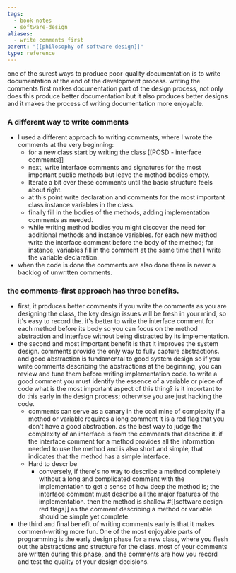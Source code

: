 ```yaml
---
tags:
  - book-notes
  - software-design
aliases:
  - write comments first
parent: "[[philosophy of software design]]"
type: reference
---
```

one of the surest ways to produce poor-quality documentation is to write documentation at the end of the development process. writing the comments first makes documentation part of the design process, not only does this produce better documentation but it also produces better designs and it makes the process of writing documentation more enjoyable.
### A different way to write comments
- I used a different approach to writing comments, where I wrote the comments at the very beginning:
	- for a new class start by writing the class [[POSD - interface comments]]
	- next, write interface comments and signatures for the most important public methods but leave the method bodies empty.
	- Iterate a bit over these comments until the basic structure feels about right.
	- at this point write declaration and comments for the most important class instance variables in the class.
	- finally fill in the bodies of the methods, adding implementation comments as needed.
	- while writing method bodies you might discover the need for additional methods and instance variables. for each new method write the interface comment before the body of the method; for instance, variables fill in the comment at the same time that I write the variable declaration.
- when the code is done the comments are also done there is never a backlog of unwritten comments.

### the comments-first approach has three benefits.

- first, it produces better comments if you write the comments as you are designing the class, the key design issues will be fresh in your mind, so it's easy to record the. it's better to write the interface comment for each method before its body so you can focus on the method abstraction and interface without being distracted by its implementation.
- the second and most important benefit is that it improves the system design. comments provide the only way to fully capture abstractions. and good abstraction is fundamental to good system design so if you write comments describing the abstractions at the beginning, you can review and tune them before writing implementation code. to write a good comment you must identify the essence of a variable or piece of code what is the most important aspect of this thing? is it important to do this early in the design process; otherwise you are just hacking the code.
	- comments can serve as a canary in the coal mine of complexity if a method or variable requires a long comment it is a red flag that you don't have a good abstraction. as the best way to judge the complexity of an interface is from the comments that describe it. if the interface comment for a method provides all the information needed to use the method and is also short and simple, that indicates that the method has a simple interface.
	- Hard to describe
		- conversely, if there's no way to describe a method completely without a long and complicated comment with the implementation to get a sense of how deep the method is; the interface comment must describe all the major features of the implementation. then the method is shallow #[[software design red flags]] as the comment describing a method or variable should be simple yet complete.
- the third and final benefit of writing comments early is that it makes comment-writing more fun. One of the most enjoyable parts of programming is the early design phase for a new class, where you flesh out the abstractions and structure for the class. most of your comments are written during this phase, and the comments are how you record and test the quality of your design decisions.

